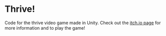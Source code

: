 # Thrive!
Code for the thrive video game made in Unity. Check out the [itch.io page](https://creativecats.itch.io/thrive) for more information and to play the game!

